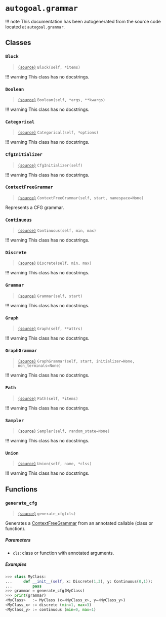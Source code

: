 # `autogoal.grammar`

!!! note
    This documentation has been autogenerated from the source code located at `autogoal.grammar`.

## Classes

### `Block`

> [`(source)`](https://github.com/sestevez/autogoal/blob/master/autogoal/grammar/_graph.py#L197)
> `Block(self, *items)`


!!! warning
    This class has no docstrings.

### `Boolean`

> [`(source)`](https://github.com/sestevez/autogoal/blob/master/autogoal/grammar/_cfg.py#L308)
> `Boolean(self, *args, **kwargs)`


!!! warning
    This class has no docstrings.

### `Categorical`

> [`(source)`](https://github.com/sestevez/autogoal/blob/master/autogoal/grammar/_cfg.py#L293)
> `Categorical(self, *options)`


!!! warning
    This class has no docstrings.

### `CfgInitializer`

> [`(source)`](https://github.com/sestevez/autogoal/blob/master/autogoal/grammar/_cfg.py#L344)
> `CfgInitializer(self)`


!!! warning
    This class has no docstrings.

### `ContextFreeGrammar`

> [`(source)`](https://github.com/sestevez/autogoal/blob/master/autogoal/grammar/_cfg.py#L146)
> `ContextFreeGrammar(self, start, namespace=None)`

Represents a CFG grammar.

### `Continuous`

> [`(source)`](https://github.com/sestevez/autogoal/blob/master/autogoal/grammar/_cfg.py#L282)
> `Continuous(self, min, max)`


!!! warning
    This class has no docstrings.

### `Discrete`

> [`(source)`](https://github.com/sestevez/autogoal/blob/master/autogoal/grammar/_cfg.py#L267)
> `Discrete(self, min, max)`


!!! warning
    This class has no docstrings.

### `Grammar`

> [`(source)`](https://github.com/sestevez/autogoal/blob/master/autogoal/grammar/_base.py#L30)
> `Grammar(self, start)`


!!! warning
    This class has no docstrings.

### `Graph`

> [`(source)`](https://github.com/sestevez/autogoal/blob/master/autogoal/grammar/_graph.py#L10)
> `Graph(self, **attrs)`


!!! warning
    This class has no docstrings.

### `GraphGrammar`

> [`(source)`](https://github.com/sestevez/autogoal/blob/master/autogoal/grammar/_graph.py#L219)
> `GraphGrammar(self, start, initializer=None, non_terminals=None)`


!!! warning
    This class has no docstrings.

### `Path`

> [`(source)`](https://github.com/sestevez/autogoal/blob/master/autogoal/grammar/_graph.py#L173)
> `Path(self, *items)`


!!! warning
    This class has no docstrings.

### `Sampler`

> [`(source)`](https://github.com/sestevez/autogoal/blob/master/autogoal/grammar/_base.py#L4)
> `Sampler(self, random_state=None)`


!!! warning
    This class has no docstrings.

### `Union`

> [`(source)`](https://github.com/sestevez/autogoal/blob/master/autogoal/grammar/_cfg.py#L317)
> `Union(self, name, *clss)`


!!! warning
    This class has no docstrings.


## Functions

### `generate_cfg`

> [`(source)`](https://github.com/sestevez/autogoal/blob/master/autogoal/grammar/_cfg.py#L189)
> `generate_cfg(cls)`


Generates a [ContextFreeGrammar](/api/autogoal.grammar/#contextfreegrammar)
from an annotated callable (class or function).

##### Parameters

* `cls`: class or function with annotated arguments.

##### Examples

```python
>>> class MyClass:
...     def __init__(self, x: Discrete(1,3), y: Continuous(0,1)):
...         pass
>>> grammar = generate_cfg(MyClass)
>>> print(grammar)
<MyClass>   := MyClass (x=<MyClass_x>, y=<MyClass_y>)
<MyClass_x> := discrete (min=1, max=3)
<MyClass_y> := continuous (min=0, max=1)

```


